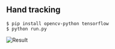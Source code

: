 ## Hand tracking

```
$ pip install opencv-python tensorflow
$ python run.py
```

![Result](/output1.gif?raw=true "Result")
